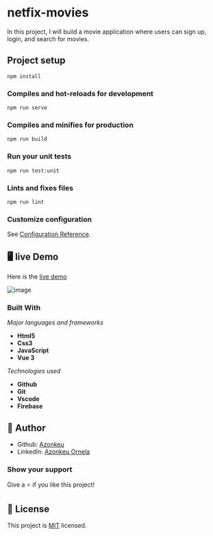 # netfix-movies

In this project, I will build a movie application where users can sign up, login, and search for movies.


## Project setup
```
npm install
```

### Compiles and hot-reloads for development
```
npm run serve
```

### Compiles and minifies for production
```
npm run build
```

### Run your unit tests
```
npm run test:unit
```

### Lints and fixes files
```
npm run lint
```
### Customize configuration
See [Configuration Reference](https://cli.vuejs.org/config/).

## 🖥️ live Demo
Here is the [live demo]()


![image]()

### Built With

  *Major languages and frameworks* 
  - **Html5**
  - **Css3**
  -  **JavaScript**
  -  **Vue 3**
   
  *Technologies used*
   - **Github**
   - **Git**
   - **Vscode**
   - **Firebase**

## 👩 Author

- Github: [Azonkeu](https://github.com/Azonkeu)
- LinkedIn: [Azonkeu Ornela](https://www.linkedin.com/in/azonkeu-ornela-88a14b172/)


### Show your support

Give a ⭐️ if you like this project!

## 📝 License

This project is [MIT](https://github.com/Azonkeu/netflix-movies/blob/main/LICENSE) licensed.

